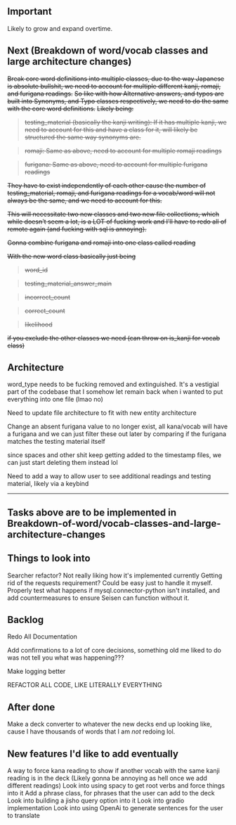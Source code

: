 ## Important
Likely to grow and expand overtime.

## Next (Breakdown of word/vocab classes and large architecture changes)
~~Break core word definitions into multiple classes, due to the way Japanese is absolute bullshit, we need to account for multiple different kanji, romaji, and furigana readings.~~
~~So like with how Alternative answers, and typos are built into Synonyms, and Typo classes respectively, we need to do the same with the core word definitions.~~
~~Likely being:~~
> ~~testing_material (basically the kanji writing): If it has multiple kanji, we need to account for this and have a class for it, will likely be structured the same way synonyms are.~~

> ~~romaji: Same as above, need to account for multiple romaji readings~~

> ~~furigana: Same as above, need to account for multiple furigana readings~~

~~They have to exist independently of each other cause the number of testing_material, romaji, and furigana readings for a vocab/word will not always be the same, and we need to account for this.~~

~~This will necessitate two new classes and two new file collections, which while doesn't seem a lot, is a LOT of fucking work and I'll have to redo all of remote again (and fucking with sql is annoying).~~

~~Gonna combine furigana and romaji into one class called reading~~

~~With the new word class basically just being~~
> ~~word_id~~

> ~~testing_material_answer_main~~

> ~~incorrect_count~~

> ~~correct_count~~

> ~~likelihood~~

~~if you exclude the other classes we need (can throw on is_kanji for vocab class)~~


## Architecture
word_type needs to be fucking removed and extinguished. It's a vestigial part of the codebase that I somehow let remain back when i wanted to put everything into one file (lmao no)

Need to update file architecture to fit with new entity architecture

Change an absent furigana value to no longer exist, all kana/vocab will have a furigana and we can just filter these out later by comparing if the furigana matches the testing material itself

since spaces and other shit keep getting added to the timestamp files, we can just start deleting them instead lol

Need to add a way to allow user to see additional readings and testing material, likely via a keybind

-----------------------------------------------------------------------------------------------------------------
Tasks above are to be implemented in Breakdown-of-word/vocab-classes-and-large-architecture-changes
-----------------------------------------------------------------------------------------------------------------

## Things to look into
Searcher refactor? Not really liking how it's implemented currently
Getting rid of the requests requirement? Could be easy just to handle it myself.
Properly test what happens if mysql.connector-python isn't installed, and add countermeasures to ensure Seisen can function without it.

## Backlog
Redo All Documentation

Add confirmations to a lot of core decisions, something old me liked to do was not tell you what was happening???

Make logging better

REFACTOR ALL CODE, LIKE LITERALLY EVERYTHING

## After done
Make a deck converter to whatever the new decks end up looking like, cause I have thousands of words that I am *not* redoing lol.

## New features I'd like to add eventually
A way to force kana reading to show if another vocab with the same kanji reading is in the deck (Likely gonna be annoying as hell once we add different readings)
Look into using spacy to get root verbs and force things into it
Add a phrase class, for phrases that the user can add to the deck
Look into building a jisho query option into it
Look into gradio implementation
Look into using OpenAi to generate sentences for the user to translate
